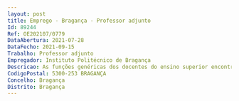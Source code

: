 ```yaml
--- 
layout: post
title: Emprego - Bragança - Professor adjunto
Id: 89244
Ref: OE202107/0779
DataAbertura: 2021-07-28
DataFecho: 2021-09-15
Trabalho: Professor adjunto
Empregador: Instituto Politécnico de Bragança
Descricao: As funções genéricas dos docentes do ensino superior encontram  se previstas no artigo 2.º  A do ECPDESP,sendo o conteúdo funcional da categoria constante do artigo 3.º, n.º 4 do ECPDESP
CodigoPostal: 5300-253 BRAGANÇA
Concelho: Bragança
Distrito: Bragança
--- 
```

